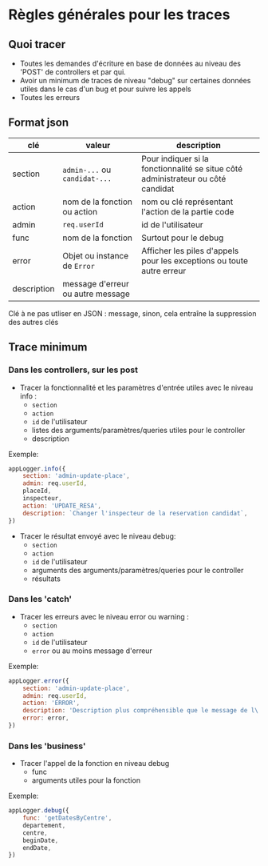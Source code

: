 
# Règles générales pour les traces

## Quoi tracer

- Toutes les demandes d'écriture en base de données au niveau des 'POST' de controllers et par qui.
- Avoir un minimum de traces de niveau "debug" sur certaines données utiles dans le cas d'un bug et pour suivre les appels
- Toutes les erreurs

## Format json

| clé | valeur | description |
|-----|--------|-------------|
| section | `admin-...` ou `candidat-...` | Pour indiquer si la fonctionnalité se situe côté administrateur ou côté candidat |
| action | nom de la fonction ou action | nom ou clé représentant l'action de la partie code |
| admin | `req.userId` | id de l'utilisateur |
| func | nom de la fonction | Surtout pour le debug |
| error | Objet ou instance de `Error` | Afficher les piles d'appels pour les exceptions ou toute autre erreur |
| description | message d'erreur ou autre message | |

Clé à ne pas utliser en JSON : message, sinon, cela entraîne la suppression des autres clés

## Trace minimum

### Dans les controllers, sur les post

- Tracer la fonctionnalité et les paramètres d'entrée utiles avec le niveau info :
  - `section`
  - `action`
  - `id` de l'utilisateur
  - listes des arguments/paramètres/queries utiles pour le controller
  - description

Exemple:

```javascript
appLogger.info({
    section: 'admin-update-place',
    admin: req.userId,
    placeId,
    inspecteur,
    action: 'UPDATE_RESA',
    description: `Changer l'inspecteur de la reservation candidat`,
})
```

- Tracer le résultat envoyé avec le niveau debug:
  - `section`
  - `action`
  - `id` de l'utilisateur
  - arguments des arguments/paramètres/queries pour le controller
  - résultats

### Dans les 'catch'

- Tracer les erreurs avec le niveau error ou warning :
  - `section`
  - `action`
  - `id` de l'utilisateur
  - `error` ou au moins message d'erreur

Exemple:

```javascript
appLogger.error({
    section: 'admin-update-place',
    admin: req.userId,
    action: 'ERROR',
    description: 'Description plus compréhensible que le message de l\'erreur',
    error: error,
})
```

### Dans les 'business'

- Tracer l'appel de la fonction en niveau debug
  - func
  - arguments utiles pour la fonction

Exemple:

```javascript
appLogger.debug({
    func: 'getDatesByCentre',
    departement,
    centre,
    beginDate,
    endDate,
})
```
